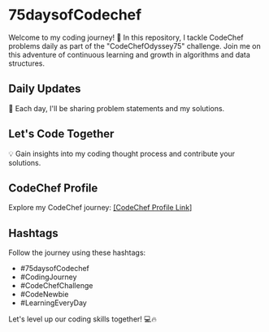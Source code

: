 # 75daysofCodechef

Welcome to my coding journey! 🚀 In this repository, I tackle CodeChef problems daily as part of the "CodeChefOdyssey75" challenge. Join me on this adventure of continuous learning and growth in algorithms and data structures.

## Daily Updates
📅 Each day, I'll be sharing problem statements and my solutions.

## Let's Code Together
💡 Gain insights into my coding thought process and contribute your solutions.

## CodeChef Profile
Explore my CodeChef journey: [[CodeChef Profile Link]](https://www.codechef.com/users/code_maestro)

## Hashtags
Follow the journey using these hashtags:
- #75daysofCodechef
- #CodingJourney
- #CodeChefChallenge
- #CodeNewbie
- #LearningEveryDay

Let's level up our coding skills together! 💻🔥
